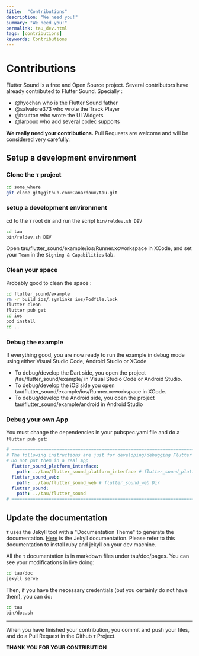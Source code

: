 ```yaml
---
title:  "Contributions"
description: "We need you!"
summary: "We need you!"
permalink: tau_dev.html
tags: [contributions]
keywords: Contributions
---
```


# Contributions

Flutter Sound is a free and Open Source project. Several contributors have already contributed to Flutter Sound. Specially :

- @hyochan who is the Flutter Sound father
- @salvatore373 who wrote the Track Player
- @bsutton who wrote the UI Widgets
- @larpoux who add several codec supports

**We really need your contributions.**
Pull Requests are welcome and will be considered very carefully.

## Setup a development environment

### Clone the &tau; project

```sh
cd some_where
git clone git@github.com:Canardoux/tau.git
```

### setup a development environment

cd to the &tau; root dir and run the script `bin/reldev.sh DEV`

```sh
cd tau
bin/reldev.sh DEV
```

Open tau/flutter_sound/example/ios/Runner.xcworkspace in XCode, and set your `Team` in the `Signing & Capabilities` tab.

### Clean your space

Probably good to clean the space :

```sh
cd flutter_sound/example
rm -r build ios/.symlinks ios/Podfile.lock
flutter clean
flutter pub get
cd ios
pod install
cd ..
```

### Debug the example

If everything good, you are now ready to run the example in debug mode using either Visual Studio Code, Android Studio or XCode

- To debug/develop the Dart side, you open the project /tau/flutter_sound/example/ in Visual Studio Code or Android Studio.
- To debug/develop the iOS side you open tau/flutter_sound/example/ios/Runner.xcworkspace in XCode.
- To debug/develop the Android side, you open the project tau/flutter_sound/example/android in Android Studio

### Debug your own App

You must change the dependencies in your pubspec.yaml file and do a `flutter pub get`:

```yaml
# ============================================================================
# The following instructions are just for developing/debugging Flutter Sound
# Do not put them in a real App
  flutter_sound_platform_interface:
    path: ../tau/flutter_sound_platform_interface # flutter_sound_platform_interface Dir
  flutter_sound_web:
    path: ../tau/flutter_sound_web # flutter_sound_web Dir
  flutter_sound: 
    path: ../tau/flutter_sound
# ============================================================================
```

## Update the documentation

&tau; uses the Jekyll tool with a "Documentation Theme" to generate the documentation.
[Here](https://idratherbewriting.com/documentation-theme-jekyll/) is the Jekyll documentation.
Please refer to this documentation to install ruby and jekyll on your dev machine.

All the &tau; documentation is in markdown files under tau/doc/pages.
You can see your modifications in live doing:

```sh
cd tau/doc
jekyll serve
```

Then, if you have the necessary credentials (but you certainly do not have them), you can do:

```sh
cd tau
bin/doc.sh
```

------------------

When you have finished your contribution, you commit and push your files, and do a Pull Request in the Github &tau; Project.

**THANK YOU FOR YOUR CONTRIBUTION**

